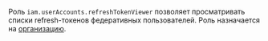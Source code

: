 Роль `iam.userAccounts.refreshTokenViewer` позволяет просматривать списки refresh-токенов федеративных пользователей. Роль назначается на [организацию](../../../organization/concepts/organization.md).
